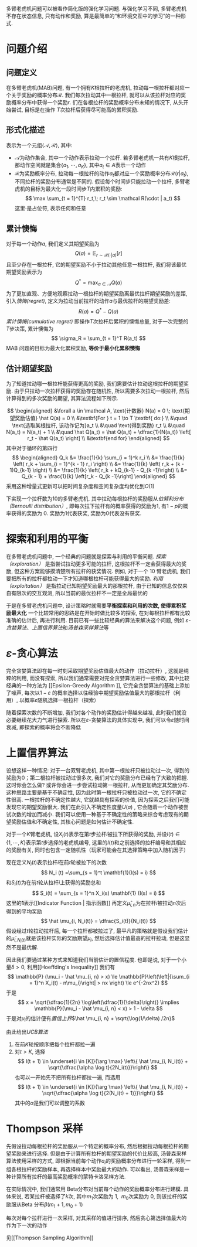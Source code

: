 多臂老虎机问题可以被看作简化版的强化学习问题. 与强化学习不同, 多臂老虎机不存在状态信息, 只有动作和奖励, 算是最简单的“和环境交互中的学习”的一种形式. 

# 问题介绍
## 问题定义
在多臂老虎机(MAB)问题, 有一个拥有$K$根拉杆的老虎机, 拉动每一根拉杆都对应一个关于奖励的概率分布$\mathcal R$. 我们每次拉动其中一根拉杆, 就可以从该拉杆对应的奖励概率分布中获得一个奖励$r$. 们在各根拉杆的奖励概率分布未知的情况下, 从头开始尝试, 目标是在操作 $T$次拉杆后获得尽可能高的累积奖励. 

## 形式化描述
表示为一个元组$\langle \mathcal A, \mathcal R \rangle$, 其中: 
- $\mathcal A$为动作集合, 其中一个动作表示拉动一个拉杆. 若多臂老虎机一共有$K$根拉杆, 那动作空间就是集合$\{a_1, \cdots, a_K\}$, 其中$a_t \in A$表示一个动作
- $\mathcal R$为奖励概率分布, 拉动每一根拉杆的动作$a_t$都对应一个奖励概率分布$\mathcal R(r | a_t)$, 不同拉杆的奖励分布通常是不同的. 
假设每个时间步只能拉动一个拉杆, 多臂老虎机的目标为最大化一段时间步$T$内累积的奖励:
$$
\max \sum_{t = 1}^{T} r_t,\; r_t \sim \mathcal R(\cdot | a_t)
$$
这里$\cdot$是占位符, 表示任何和任意

## 累计懊悔
对于每一个动作$a$, 我们定义其期望奖励为
$$
Q(a) = \mathbb E_{r \sim \mathcal R(\cdot | a)}[r]
$$
且至少存在一根拉杆, 它的期望奖励不小于拉动其他任意一根拉杆, 我们将该最优期望奖励表示为
$$
Q^* = \max_{a \in \mathcal A} Q(a)
$$
为了更加直观、方便地观察拉动一根拉杆的期望奖励离最优拉杆期望奖励的差距, 引入*懊悔(regret)*, 定义为拉动当前拉杆的动作$a$与最优拉杆的期望奖励差: 
$$
R(a) = Q^* - Q(a)
$$
*累计懊悔(cumulative regret)* 即操作$T$次拉杆后累积的懊悔总量, 对于一次完整的$T$步决策, 累计懊悔为
$$
\sigma_R = \sum_{t = 1}^T R(a_t)
$$
MAB 问题的目标为最大化累积奖励, **等价于最小化累积懊悔**

## 估计期望奖励
为了知道拉动哪一根拉杆能获得更高的奖励, 我们需要估计拉动这根拉杆的期望奖励. 由于只拉动一次拉杆获得的奖励存在随机性, 所以需要多次拉动一根拉杆, 然后计算得到的多次奖励的期望, 其算法流程如下所示. 

$$
\begin{aligned}
&\forall a \in \mathcal A, \text{计数器} N(a) = 0 \; \text{期望奖励估值} \hat Q(a) = 0 \\
&\textbf{For } t = 1 \to T \textbf{ do:} \\
&\quad \text{选取某根拉杆, 该动作记为}a_t \\
&\quad \text{得到奖励} r_t \\
&\quad N(a_t) = N(a_t) + 1 \\
&\quad \hat Q(a_t) = \hat Q(a_t) + \dfrac{1}{N(a_t)} \left[ r_t - \hat Q(a_t) \right] \\
&\textbf{end for}
\end{aligned} 
$$
其中对于循环的第四行
$$
\begin{aligned}
Q_k &= \frac{1}{k} \sum_{i = 1}^k r_i \\
&= \frac{1}{k} \left( r_k + \sum_{i = 1}^{k - 1} r_i \right) \\
&= \frac{1}{k} \left( r_k + (k - 1)Q_{k-1} \right) \\
&= \frac{1}{k} \left( r_k + kQ_{k-1} - Q_{k -1}\right) \\
&= Q_{k - 1} + \frac{1}{k} \left[r_k - Q_{k -1}\right]
\end{aligned}
$$
采用这种增量式更新可以把时间复杂度和空间复杂度均优化到$O(1)$

下实现一个拉杆数为$10$的多臂老虎机. 其中拉动每根拉杆的奖励服从*伯努利分布（Bernoulli distribution）*, 即每次拉下拉杆有的概率获得的奖励为$1$, 有$1-p$的概率获得的奖励为 $0$. 奖励为$1$代表获奖, 奖励为$0$代表没有获奖. 

# 探索和利用的平衡
在多臂老虎机问题中, 一个经典的问题就是探索与利用的平衡问题. *探索（exploration）* 是指尝试拉动更多可能的拉杆, 这根拉杆不一定会获得最大的奖励, 但这种方案能够摸清楚所有拉杆的获奖情况. 例如, 对于一个 $10$ 臂老虎机, 我们要把所有的拉杆都拉动一下才知道哪根拉杆可能获得最大的奖励. *利用（exploitation）* 是指拉动已知期望奖励最大的那根拉杆, 由于已知的信息仅仅来自有限次的交互观测, 所以当前的最优拉杆不一定是全局最优的

于是在多臂老虎机问题中, 设计策略时就需要**平衡探索和利用的次数, 使得累积奖励最大化** 一个比较常用的思路是在开始时做比较多的探索, 在对每根拉杆都有比较准确的估计后, 再进行利用. 目前已有一些比较经典的算法来解决这个问题, 例如 *$\varepsilon$-贪婪算法*、*上置信界算法*和*汤普森采样算法*等

# $\varepsilon$-贪心算法
完全贪婪算法即在每一时刻采取期望奖励估值最大的动作（拉动拉杆）, 这就是纯粹的利用, 而没有探索, 所以我们通常需要对完全贪婪算法进行一些修改, 其中比较经典的一种方法为 [[Epsilon-Greedy Algorithm ]], 它完全贪婪算法的基础上添加了噪声, 每次以$1 - \varepsilon$ 的概率选择以往经验中期望奖励估值最大的那根拉杆（利用）, 以概率$\varepsilon$随机选择一根拉杆（探索）

随着探索次数的不断增加, 我们对各个动作的奖励估计得越来越准, 此时我们就没必要继续花大力气进行探索. 所以在$\varepsilon$-贪婪算法的具体实现中, 我们可以令$\varepsilon$随时间衰减, 即探索的概率将会不断降低

# 上置信界算法
设想这样一种情况: 对于一台双臂老虎机, 其中第一根拉杆只被拉动过一次, 得到的奖励为$0$；第二根拉杆被拉动过很多次, 我们对它的奖励分布已经有了大致的把握. 这时你会怎么做? 或许你会进一步尝试拉动第一根拉杆, 从而更加确定其奖励分布. 这种思路主要是基于不确定性, 因为此时第一根拉杆只被拉动过一次, 它的不确定性很高. 一根拉杆的不确定性越大, 它就越具有探索的价值, 因为探索之后我们可能发现它的期望奖励很大. 我们在此引入不确定性度量$U(a)$ , 它会随着一个动作被尝试次数的增加而减小. 我们可以使用一种基于不确定性的策略来综合考虑现有的期望奖励估值和不确定性, 其核心问题是如何估计不确定性. 

对于一个$K$臂老虎机, 设$X_i(t)$表示在第$t$步拉杆$i$被拉下所获得的奖励, 并设$I(t) \in \{1, \cdots, K\}$表示第$t$步选择的老虎机编号, 这里的$I(t)$和之前选择的拉杆编号和其相应的奖励有关, 同时也包含一定随机性（玩家可能会在其选择策略中加入随机因子）

现在定义$N_i(t)$表示拉杆$i$在前$t$轮被拉下的次数
$$
N_i (t) =\sum_{s = 1}^t \mathbf{1}(I(s) = i)
$$
和$S_i(t)$为在前$t$轮从拉杆$i$上获得的奖励总和
$$
S_i(t) = \sum_{s = 1}^n X_i(s) \mathbf{1} (I(s) = i)
$$
这里的$\mathbf{1}$表示[[Indicator Function | 指示函数]]
再定义$\hat \mu_{i,n}$为在拉杆$i$被拉动$n$次后得到的平均奖励
$$
\hat \mu_{i, N_i(t)} = \dfrac{S_i(t)}{N_i(t)}
$$
假设经过$t$轮拉动拉杆后, 每一个拉杆都被拉过了, 最平凡的策略就是假设我们估计的$\bar \mu_{i, N_i(t)}$就是该拉杆实际的奖励期望$\mu_i$, 然后选择估计值最高的拉杆拉动, 但是这显然不是最优解. 

因此我们要通过某种方式来知道我们当前估计的置信程度. 也即是说, 对于一个小量$\delta > 0$, 利用[[Hoeffding's Inequality]] 我们有
$$
\mathbb{P} (\mu_i - \hat \mu_{i, n} > x) \le \mathbb{P}\left(\left|{\sum_{i = 1}^n X_i(t) - n\mu_i}\right| > nx \right) \le e^{-2nx^2}
$$
于是
$$
x = \sqrt{\dfrac{1}{2n} \log\left(\dfrac{1}{\delta}\right)} \implies \mathbb{P}(\mu_i - \hat \mu_{i, n} < x) > 1 - \delta
$$
于是对$\mu_i$的估计便有*置信上界*$\hat \mu_{i, n} + \sqrt{\log(1/\delta) /2n}$

由此给出*UCB算法*
1. 在前$K$轮按顺序把每个拉杆都拉一遍
2. 对$t > K$, 选择
$$
I(t + 1) \in \underset{i \in [K]}{\arg \max} \left\{ \hat \mu_{i, N_i(t)} + \sqrt{\dfrac{\alpha \log t}{2N_i(t)}}\right\}
$$
也可以一开始先不把所有拉杆都拉一遍, 而选用
$$
I(t + 1) \in \underset{i \in [K]}{\arg \max} \left\{ \hat \mu_{i, N_i(t)} + \sqrt{\dfrac{\alpha \log t}{2(N_i(t) + 1)}}\right\}
$$
其中的$\alpha$是我们可以调整的系数

# Thompson 采样
先假设拉动每根拉杆的奖励服从一个特定的概率分布, 然后根据拉动每根拉杆的期望奖励来进行选择. 但是由于计算所有拉杆的期望奖励的代价比较高, 汤普森采样算法使用采样的方式, 即根据当前每个动作$a_i$的奖励概率分布进行一轮采样, 得到一组各根拉杆的奖励样本, 再选择样本中奖励最大的动作. 可以看出, 汤普森采样是一种计算所有拉杆的最高奖励概率的蒙特卡洛采样方法. 

在实际情况中, 我们通常用 Beta分布对当前每个动作的奖励概率分布进行建模. 具体来说, 若某拉杆被选择了$k$次, 其中$m_1$次奖励为 $1$,  $m_0$次奖励为 $0$, 则该拉杆的奖励服从Beta 分布$\beta (m_1 + 1, m_0 + 1)$

每次对每个拉杆进行一次采样, 对其采样的值进行排序, 然后贪心第选择值最大的作为下一次的动作

见[[Thompson Sampling Algorithm]]


